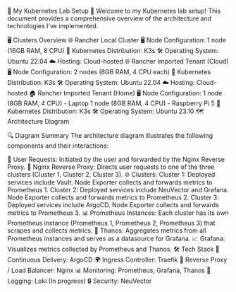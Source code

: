 🌟 My Kubernetes Lab Setup 🌟
Welcome to my Kubernetes lab setup! This document provides a comprehensive overview of the architecture and technologies I've implemented.

🖥️ Clusters Overview
🌐 Rancher Local Cluster
🖥️ Node Configuration: 1 node (16GB RAM, 8 CPU)
🐳 Kubernetes Distribution: K3s
🛠️ Operating System: Ubuntu 22.04
☁️ Hosting: Cloud-hosted
🌐 Rancher Imported Tenant (Cloud)
🖥️ Node Configuration: 2 nodes (8GB RAM, 4 CPU each)
🐳 Kubernetes Distribution: K3s
🛠️ Operating System: Ubuntu 22.04
☁️ Hosting: Cloud-hosted
🏠 Rancher Imported Tenant (Home)
🖥️ Node Configuration:
1 node (8GB RAM, 4 CPU) - Laptop
1 node (8GB RAM, 4 CPU) - Raspberry Pi 5
🐳 Kubernetes Distribution: K3s
🛠️ Operating System: Ubuntu 23.10
🗺️ Architecture Diagram

🔍 Diagram Summary
The architecture diagram illustrates the following components and their interactions:

👤 User Requests: Initiated by the user and forwarded by the Nginx Reverse Proxy.
🔀 Nginx Reverse Proxy: Directs user requests to one of the three clusters (Cluster 1, Cluster 2, Cluster 3).
🌐 Clusters:
Cluster 1:
Deployed services include Vault.
Node Exporter collects and forwards metrics to Prometheus 1.
Cluster 2:
Deployed services include NeuVector and Grafana.
Node Exporter collects and forwards metrics to Prometheus 2.
Cluster 3:
Deployed services include ArgoCD.
Node Exporter collects and forwards metrics to Prometheus 3.
📊 Prometheus Instances: Each cluster has its own Prometheus instance (Prometheus 1, Prometheus 2, Prometheus 3) that scrapes and collects metrics.
🔗 Thanos: Aggregates metrics from all Prometheus instances and serves as a datasource for Grafana.
📈 Grafana: Visualizes metrics collected by Prometheus and Thanos.
🛠️ Tech Stack
🚀 Continuous Delivery: ArgoCD
🌍 Ingress Controller: Traefik
🔀 Reverse Proxy / Load Balancer: Nginx
📊 Monitoring: Prometheus, Grafana, Thanos
📜 Logging: Loki (In progress)
🔒 Security: NeuVector


